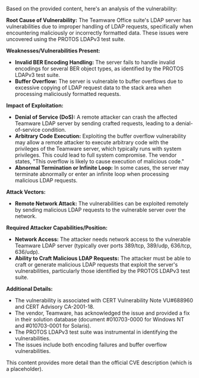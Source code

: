 Based on the provided content, here's an analysis of the vulnerability:

**Root Cause of Vulnerability:**
The Teamware Office suite's LDAP server has vulnerabilities due to improper handling of LDAP requests, specifically when encountering maliciously or incorrectly formatted data. These issues were uncovered using the PROTOS LDAPv3 test suite.

**Weaknesses/Vulnerabilities Present:**
- **Invalid BER Encoding Handling:** The server fails to handle invalid encodings for several BER object types, as identified by the PROTOS LDAPv3 test suite.
- **Buffer Overflow:** The server is vulnerable to buffer overflows due to excessive copying of LDAP request data to the stack area when processing maliciously formatted requests.

**Impact of Exploitation:**
- **Denial of Service (DoS):** A remote attacker can crash the affected Teamware LDAP server by sending crafted requests, leading to a denial-of-service condition.
- **Arbitrary Code Execution:**  Exploiting the buffer overflow vulnerability may allow a remote attacker to execute arbitrary code with the privileges of the Teamware server, which typically runs with system privileges. This could lead to full system compromise. The vendor states, "This overflow is likely to cause execution of malicious code."
- **Abnormal Termination or Infinite Loop:** In some cases, the server may terminate abnormally or enter an infinite loop when processing malicious LDAP requests.

**Attack Vectors:**
- **Remote Network Attack:** The vulnerabilities can be exploited remotely by sending malicious LDAP requests to the vulnerable server over the network.

**Required Attacker Capabilities/Position:**
- **Network Access:** The attacker needs network access to the vulnerable Teamware LDAP server (typically over ports 389/tcp, 389/udp, 636/tcp, 636/udp).
- **Ability to Craft Malicious LDAP Requests:** The attacker must be able to craft or generate malicious LDAP requests that exploit the server's vulnerabilities, particularly those identified by the PROTOS LDAPv3 test suite.

**Additional Details:**

- The vulnerability is associated with CERT Vulnerability Note VU#688960 and CERT Advisory CA-2001-18.
- The vendor, Teamware, has acknowledged the issue and provided a fix in their solution database (document #010703-0000 for Windows NT and #010703-0001 for Solaris).
- The PROTOS LDAPv3 test suite was instrumental in identifying the vulnerabilities.
- The issues include both encoding failures and buffer overflow vulnerabilities.

This content provides more detail than the official CVE description (which is a placeholder).